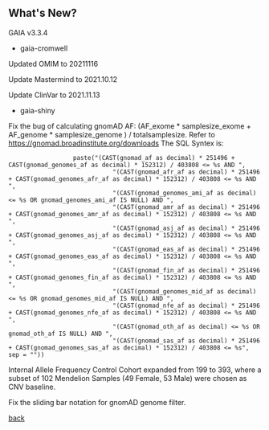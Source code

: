 ## What's New?

GAIA v3.3.4

* gaia-cromwell

Updated OMIM to 20211116

Update Mastermind to 2021.10.12

Update ClinVar to 2021.11.13

* gaia-shiny

Fix the bug of calculating gnomAD AF: (AF_exome * samplesize_exome + AF_genome * samplesize_genome ) / totalsamplesize. Refer to https://gnomad.broadinstitute.org/downloads The SQL Syntex is: 
```
                  paste("(CAST(gnomad_af as decimal) * 251496 + CAST(gnomad_genomes_af as decimal) * 152312) / 403808 <= %s AND ",
                             "(CAST(gnomad_afr_af as decimal) * 251496 + CAST(gnomad_genomes_afr_af as decimal) * 152312) / 403808 <= %s AND ",
                             "(CAST(gnomad_genomes_ami_af as decimal) <= %s OR gnomad_genomes_ami_af IS NULL) AND ",
                             "(CAST(gnomad_amr_af as decimal) * 251496 + CAST(gnomad_genomes_amr_af as decimal) * 152312) / 403808 <= %s AND ",
                             "(CAST(gnomad_asj_af as decimal) * 251496 + CAST(gnomad_genomes_asj_af as decimal) * 152312) / 403808 <= %s AND ",
                             "(CAST(gnomad_eas_af as decimal) * 251496 + CAST(gnomad_genomes_eas_af as decimal) * 152312) / 403808 <= %s AND ",
                             "(CAST(gnomad_fin_af as decimal) * 251496 + CAST(gnomad_genomes_fin_af as decimal) * 152312) / 403808 <= %s AND ",
                             "(CAST(gnomad_genomes_mid_af as decimal) <= %s OR gnomad_genomes_mid_af IS NULL) AND ",
                             "(CAST(gnomad_nfe_af as decimal) * 251496 + CAST(gnomad_genomes_nfe_af as decimal) * 152312) / 403808 <= %s AND ",
                             "(CAST(gnomad_oth_af as decimal) <= %s OR gnomad_oth_af IS NULL) AND ",
                             "(CAST(gnomad_sas_af as decimal) * 251496 + CAST(gnomad_genomes_sas_af as decimal) * 152312) / 403808 <= %s", sep = ""))
```

Internal Allele Frequency Control Cohort expanded from 199 to 393, where a subset of 102 Mendelion Samples (49 Female, 53 Male) were chosen as CNV baseline.	

Fix the sliding bar notation for gnomAD genome filter. 

[back](./)
